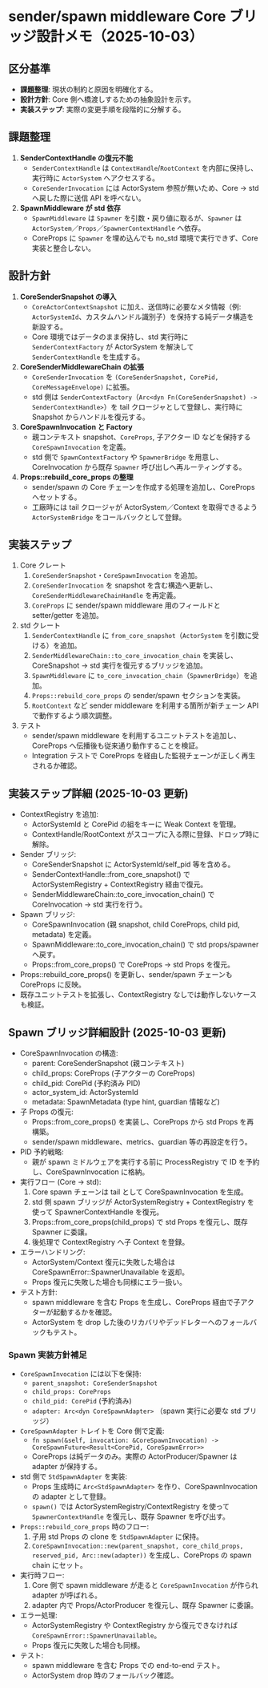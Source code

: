 # sender/spawn middleware Core ブリッジ設計メモ（2025-10-03）

## 区分基準
- **課題整理**: 現状の制約と原因を明確化する。
- **設計方針**: Core 側へ橋渡しするための抽象設計を示す。
- **実装ステップ**: 実際の変更手順を段階的に分解する。

## 課題整理
1. **SenderContextHandle の復元不能**  
   - `SenderContextHandle` は `ContextHandle`/`RootContext` を内部に保持し、実行時に `ActorSystem` へアクセスする。  
   - `CoreSenderInvocation` には ActorSystem 参照が無いため、Core → std へ戻した際に送信 API を呼べない。
2. **SpawnMiddleware が std 依存**  
   - `SpawnMiddleware` は `Spawner` を引数・戻り値に取るが、`Spawner` は `ActorSystem`／`Props`／`SpawnerContextHandle` へ依存。  
   - CoreProps に `Spawner` を埋め込んでも no_std 環境で実行できず、Core 実装と整合しない。

## 設計方針
1. **CoreSenderSnapshot の導入**  
   - `CoreActorContextSnapshot` に加え、送信時に必要なメタ情報（例: `ActorSystemId`、カスタムハンドル識別子）を保持する純データ構造を新設する。  
   - Core 環境ではデータのまま保持し、std 実行時に `SenderContextFactory` が ActorSystem を解決して `SenderContextHandle` を生成する。
2. **CoreSenderMiddlewareChain の拡張**  
   - `CoreSenderInvocation` を `(CoreSenderSnapshot, CorePid, CoreMessageEnvelope)` に拡張。  
   - std 側は `SenderContextFactory`（`Arc<dyn Fn(CoreSenderSnapshot) -> SenderContextHandle>`）を tail クロージャとして登録し、実行時に Snapshot からハンドルを復元する。
3. **CoreSpawnInvocation と Factory**  
   - 親コンテキスト snapshot、`CoreProps`, 子アクター ID などを保持する `CoreSpawnInvocation` を定義。  
   - std 側で `SpawnContextFactory` や `SpawnerBridge` を用意し、CoreInvocation から既存 `Spawner` 呼び出しへ再ルーティングする。
4. **Props::rebuild_core_props の整理**  
   - sender/spawn の Core チェーンを作成する処理を追加し、CoreProps へセットする。  
   - 工廠時には tail クロージャが ActorSystem／Context を取得できるよう `ActorSystemBridge` をコールバックとして登録。

## 実装ステップ
1. Core クレート
   1. `CoreSenderSnapshot`・`CoreSpawnInvocation` を追加。  
   2. `CoreSenderInvocation` を snapshot を含む構造へ更新し、`CoreSenderMiddlewareChainHandle` を再定義。  
   3. `CoreProps` に sender/spawn middleware 用のフィールドと setter/getter を追加。
2. std クレート
   1. `SenderContextHandle` に `from_core_snapshot`（`ActorSystem` を引数に受ける）を追加。  
   2. `SenderMiddlewareChain::to_core_invocation_chain` を実装し、CoreSnapshot → std 実行を復元するブリッジを追加。  
   3. `SpawnMiddleware` に `to_core_invocation_chain`（`SpawnerBridge`）を追加。  
   4. `Props::rebuild_core_props` の sender/spawn セクションを実装。  
   5. `RootContext` など sender middleware を利用する箇所が新チェーン API で動作するよう順次調整。
3. テスト
   - sender/spawn middleware を利用するユニットテストを追加し、CoreProps へ伝播後も従来通り動作することを検証。  
   - Integration テストで CoreProps を経由した監視チェーンが正しく再生されるか確認。


## 実装ステップ詳細 (2025-10-03 更新)

- ContextRegistry を追加:
  - ActorSystemId と CorePid の組をキーに Weak Context を管理。
  - ContextHandle/RootContext がスコープに入る際に登録、ドロップ時に解除。
- Sender ブリッジ:
  - CoreSenderSnapshot に ActorSystemId/self_pid 等を含める。
  - SenderContextHandle::from_core_snapshot() で ActorSystemRegistry + ContextRegistry 経由で復元。
  - SenderMiddlewareChain::to_core_invocation_chain() で CoreInvocation -> std 実行を行う。
- Spawn ブリッジ:
  - CoreSpawnInvocation (親 snapshot, child CoreProps, child pid, metadata) を定義。
  - SpawnMiddleware::to_core_invocation_chain() で std props/spawner へ戻す。
  - Props::from_core_props() で CoreProps -> std Props を復元。
- Props::rebuild_core_props() を更新し、sender/spawn チェーンも CoreProps に反映。
- 既存ユニットテストを拡張し、ContextRegistry なしでは動作しないケースも検証。

## Spawn ブリッジ詳細設計 (2025-10-03 更新)

- CoreSpawnInvocation の構造:
  - parent: CoreSenderSnapshot (親コンテキスト)
  - child_props: CoreProps (子アクターの CoreProps)
  - child_pid: CorePid (予約済み PID)
  - actor_system_id: ActorSystemId
  - metadata: SpawnMetadata (type hint, guardian 情報など)
- 子 Props の復元:
  - Props::from_core_props() を実装し、CoreProps から std Props を再構築。
  - sender/spawn middleware、metrics、guardian 等の再設定を行う。
- PID 予約戦略:
  - 親が spawn ミドルウェアを実行する前に ProcessRegistry で ID を予約し、CoreSpawnInvocation に格納。
- 実行フロー (Core -> std):
  1. Core spawn チェーンは tail として CoreSpawnInvocation を生成。
  2. std 側 spawn ブリッジが ActorSystemRegistry + ContextRegistry を使って SpawnerContextHandle を復元。
  3. Props::from_core_props(child_props) で std Props を復元し、既存 Spawner に委譲。
  4. 後処理で ContextRegistry へ子 Context を登録。
- エラーハンドリング:
  - ActorSystem/Context 復元に失敗した場合は CoreSpawnError::SpawnerUnavailable を返却。
  - Props 復元に失敗した場合も同様にエラー扱い。
- テスト方針:
  - spawn middleware を含む Props を生成し、CoreProps 経由で子アクターが起動するかを確認。
  - ActorSystem を drop した後のリカバリやデッドレターへのフォールバックもテスト。

### Spawn 実装方針補足
- `CoreSpawnInvocation` には以下を保持:
  - `parent_snapshot: CoreSenderSnapshot`
  - `child_props: CoreProps`
  - `child_pid: CorePid` (予約済み)
  - `adapter: Arc<dyn CoreSpawnAdapter>` （spawn 実行に必要な std ブリッジ）
- `CoreSpawnAdapter` トレイトを Core 側で定義:
  - `fn spawn(&self, invocation: &CoreSpawnInvocation) -> CoreSpawnFuture<Result<CorePid, CoreSpawnError>>`
  - CoreProps は純データのみ。実際の ActorProducer/Spawner は adapter が保持する。
- std 側で `StdSpawnAdapter` を実装:
  - Props 生成時に `Arc<StdSpawnAdapter>` を作り、CoreSpawnInvocation の adapter として登録。
  - `spawn()` では ActorSystemRegistry/ContextRegistry を使って `SpawnerContextHandle` を復元し、既存 Spawner を呼び出す。
- `Props::rebuild_core_props` 時のフロー:
  1. 子用 std Props の clone を `StdSpawnAdapter` に保持。
  2. `CoreSpawnInvocation::new(parent_snapshot, core_child_props, reserved_pid, Arc::new(adapter))` を生成し、CoreProps の spawn chain にセット。
- 実行時フロー:
  1. Core 側で spawn middleware が走ると `CoreSpawnInvocation` が作られ adapter が呼ばれる。
  2. adapter 内で Props/ActorProducer を復元し、既存 Spawner に委譲。
- エラー処理:
  - ActorSystemRegistry や ContextRegistry から復元できなければ `CoreSpawnError::SpawnerUnavailable`。
  - Props 復元に失敗した場合も同様。
- テスト:
  - spawn middleware を含む Props での end-to-end テスト。
  - ActorSystem drop 時のフォールバック確認。
